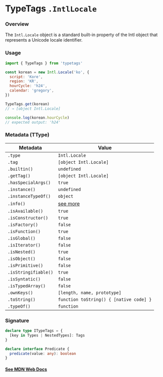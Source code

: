# TypeTags `.IntlLocale`

### Overview

The `Intl.Locale` object is a standard built-in property of the Intl object that represents a Unicode locale identifier.

### Usage

```js
import { TypeTags } from 'typetags'

const korean = new Intl.Locale('ko', {
  script: 'Kore',
  region: 'KR',
  hourCycle: 'h24',
  calendar: 'gregory',
})

TypeTags.get(korean)
// → [object Intl.Locale]

console.log(korean.hourCycle)
// expected output: 'h24'
```

### Metadata (TType)

| Metadata             | Value                                   |
| -------------------- | --------------------------------------- |
| `.type`              | `Intl.Locale`                           |
| `.tag`               | `[object Intl.Locale]`                  |
| `.builtin()`         | `undefined`                             |
| `.getTag()`          | `[object Intl.Locale]`                  |
| `.hasSpecialArgs()`  | `true`                                  |
| `.instance()`        | `undefined`                             |
| `.instanceTypeOf()`  | `object`                                |
| `.info()`            | [see more]()                            |
| `.isAvailable()`     | `true`                                  |
| `.isConstructor()`   | `true`                                  |
| `.isFactory()`       | `false`                                 |
| `.isFunction()`      | `true`                                  |
| `.isGlobal()`        | `false`                                 |
| `.isIterator()`      | `false`                                 |
| `.isNested()`        | `true`                                  |
| `.isObject()`        | `false`                                 |
| `.isPrimitive()`     | `false`                                 |
| `.isStringifiable()` | `true`                                  |
| `.isSyntatic()`      | `false`                                 |
| `.isTypedArray()`    | `false`                                 |
| `.ownKeys()`         | `[length, name, prototype]`             |
| `.toString()`        | `function toString() { [native code] }` |
| `.typeOf()`          | `function`                              |

### Signature

```ts
declare type ITypeTags = {
  [key in Types | NestedTypes]: Tags
}

declare interface Predicate {
  predicate(value: any): boolean
}
```

#### [See MDN Web Docs](https://developer.mozilla.org/en-US/docs/Web/JavaScript/Reference/Global_Objects/Intl/Locale)

